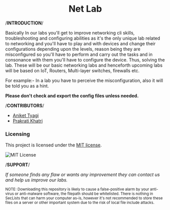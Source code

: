 <h1 align="center">
Net Lab
</h1>
                                              
/**INTRODUCTION**/
 
 
Basically In our labs you'll get to improve networking cli skills, troubleshooting and configuring abilities as it's the only unique lab related to networking and you'll have to play and with devices and change their configurations depending upon the levels, reason being they are misconfigured so you'll have to perform and carry out the tasks and in consonance with them you'll have to configure the device. Thus, solving the lab. These will be our basic networking labs and henceforth upcoming labs will be based on IoT, Routers, Multi-layer switches, firewalls etc.


For example:- In a lab you have to perceive the misconfiguration, also it will be told you as a hint.


   **Please don't check and export the config files unless needed.**




/**CONTRIBUTORS**/



- [Aniket Tyagi](https://www.linkedin.com/in/aniket-tyagi-cyber-world/)
- [Prakrati Khatri](https://www.linkedin.com/in/prakrati-khatri-076634228/)


### Licensing

This project is licensed under the [MIT license](LICENSE).

![MIT License](https://danielmiessler.com/images/mitlicense.png)
 
 
/**SUPPORT**/


*If someone finds any flaw or wants any improvement they can contact us and help us improve our labs.*

<sup>NOTE: Downloading this repository is likely to cause a false-positive alarm by your anti-virus or anti-malware software, the filepath should be whitelisted. There is nothing in SecLists that can harm your computer as-is, however it's not recommended to store these files on a server or other important system due to the risk of local file include attacks.</sup>

 

                                                  
